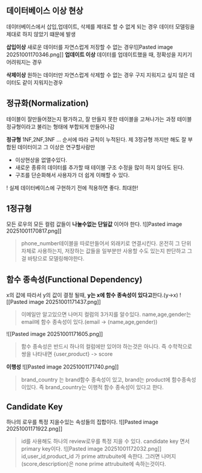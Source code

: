 ## 데이터베이스 이상 현상
데이터베이스에서 삽입,업데이트, 삭제를 제대로 할 수 없게 되는 경우
데이터 모델링을 제대로 하지 않았기 떄문에 발생

**삽입이상**
새로운 데이터를 자연스럽게 저장할 수 없는 경우![[Pasted image 20251001170346.png]]
**업데이트 이상**
데이터를 업데이트했을 때, 정확성을 지키기  어려워지는 경우

**삭제이상**
원하는 데이터만 자연스럽게 삭제할 수 없는 경우
구지 지워지고 싶지 않은 데이터도 같이 지워지는경우

## 정규화(Normalization)
테이블이 잘만들어졌는지 평가하고, 잘 만들지 못한 테이블을 고쳐나가는 과정
테이블 정규형이라고 불리는 형태에 부합되게 만들어나감

**정규형**
1NF,2NF,3NF ...
순서에 따라 규칙이 누적된다.
제 3정규형 까지만 해도 잘 부합된 데이터이고 그 이상은 연구할사람만

- 이상현상을 없앨수있다.
- 새로운 종류의 데이터를 추가할 때 테이블 구조 수정을 많이 하지 않아도 된다.
- 구조를 단순화해서 사용자가 더 쉽게 이해할 수 있다.

! 실제 데이터베이스에 구현하기 전에 적용하면 좋다.  최대한!

## 1정규형
모든 로우의 모든 컬럼 값들이 **나눌수없는 단일값** 이어야 한다.
![[Pasted image 20251001170817.png]]
> phone_number테이블을 따로만들어서 외래키로 연결시킨다.
> 온전히 그 단위 자체로 사용하는지, 저장하는 값들을 일부분만 사용할 수도 있는지 판단하고 그걸 바탕으로  모델링해야한다.

## 함수 종속성(Functional Dependency)
x의 값에 따라서 y의 값이 결정 될때, **y는 x에 함수 종속성이 있다고**한다.(y->x)
![[Pasted image 20251001171437.png]]
> 이메일만 알고있으면 나머지 컬럼의 3가지를 알수있다.
> name,age,gender는 email에 함수 종속성이 있다.(email -> (name,age,gender))

![[Pasted image 20251001171605.png]]
> 함수 종속성은 반드시  하나의 컬럼에만 있어야 하는것은 아니다.
> 즉 수학적으로 쌍을 나타내면 {user,product} -> score

**이행성**
![[Pasted image 20251001171740.png]]
> brand_country 는 brand함수  종속성이 있고, brand는 product에 함수종속성이있다.
> 즉 brand_country는 이행적 함수 종속성이 있다고 한다.

## Candidate Key
하나의 로우를 특정 지을수있는  속성들의 집합이다.
![[Pasted image 20251001171922.png]]
> id를 사용해도 하나의 review로우를 특정 지을 수 있다.
> candidate key 면서 primary key이다.
![[Pasted image 20251001172032.png]]
> id,user_id,product_id 가 prime attrubuite에 속한다.
> 그러면 나머지(score,description)은  none prime attrubuite에 속하는것이다.


